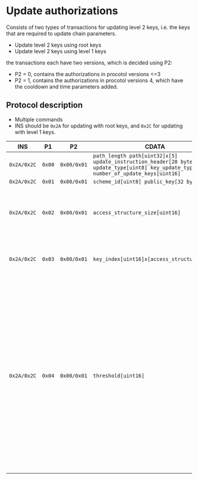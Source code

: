 # Update authorizations

Consists of two types of transactions for updating level 2 keys, i.e. the keys that are required to update chain parameters.

* Update level 2 keys using root keys
* Update level 2 keys using level 1 keys

the transactions each have two versions, which is decided using P2:

* P2 = 0, contains the authorizations in procotol versions <=3
* P2 = 1, contains the authorizations in procotol versions 4, which have the cooldown and time parameters added.

## Protocol description

* Multiple commands
* INS should be `0x2A` for updating with root keys, and `0x2C` for updating with level 1 keys.

INS | P1 | P2 | CDATA | Comment |
|----|--------|-----|-------------|----|
| `0x2A/0x2C` | `0x00` | `0x00/0x01` | `path_length path[uint32]x[5] update_instruction_header[28 bytes] update_type[uint8] key_update_type[uint8] number_of_update_keys[uint16]` | |
| `0x2A/0x2C` | `0x01` | `0x00/0x01` | `scheme_id[uint8] public_key[32 bytes]` | |
| `0x2A/0x2C` | `0x02` | `0x00/0x01` | `access_structure_size[uint16]` | The number of key indices for the current access structure. |
| `0x2A/0x2C` | `0x03` | `0x00/0x01` | `key_index[uint16]x[access_structure_size]` | Key indices for the current access structure. |
|`0x2A/0x2C`|`0x04`|`0x00/0x01`| `threshold[uint16]` | The signing threshold for the current access structure. If there are access structures that have not been transmitted, then GOTO command with `p1 == 0x02` and send the following access structure, and repeat until all access structures have been processed. |
